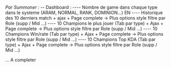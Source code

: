 *Par Summoner :*
-- Dashboard :
---- Nombre de game dans chaque type dans le systeme (ARAM, NORMAL, RANK, DOMINION...) EN
---- Historique des 10 derniers match + ajax + Page complete -> Plus options style filtre par Role (supp / Mid ...)
---- 10 Champions le plus jouer (Tab par type) + Ajax + Page complete -> Plus options style filtre par Role (supp / Mid ...)
---- 10 Champions Win/rate (Tab par type) + Ajax + Page complete -> Plus options style filtre par Role (supp / Mid ...)
---- 10 Champions Top KDA (Tab par type)  + Ajax + Page complete -> Plus options style filtre par Role (supp / Mid ...)








... A completer

